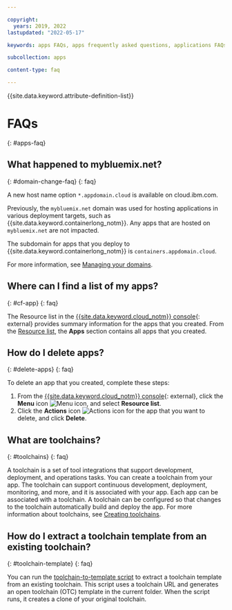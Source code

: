 ```yaml
---

copyright:
  years: 2019, 2022
lastupdated: "2022-05-17"

keywords: apps FAQs, apps frequently asked questions, applications FAQs, applications frequently asked questions

subcollection: apps

content-type: faq

---
```


{{site.data.keyword.attribute-definition-list}}

# FAQs
{: #apps-faq}

## What happened to mybluemix.net?
{: #domain-change-faq}
{: faq}

A new host name option `*.appdomain.cloud` is available on cloud.ibm.com.

Previously, the `mybluemix.net` domain was used for hosting applications in various deployment targets, such as {{site.data.keyword.containerlong_notm}}. Any apps that are hosted on `mybluemix.net` are not impacted.

The subdomain for apps that you deploy to {{site.data.keyword.containerlong_notm}} is `containers.appdomain.cloud`.

For more information, see [Managing your domains](/docs/apps?topic=apps-update-domain).

## Where can I find a list of my apps?
{: #cf-app}
{: faq}

The Resource list in the [{{site.data.keyword.cloud_notm}} console](https://{DomainName}){: external} provides summary information for the apps that you created. From the [Resource list](https://cloud.ibm.com/resources), the **Apps** section contains all apps that you created.

## How do I delete apps?
{: #delete-apps}
{: faq}

To delete an app that you created, complete these steps:

1. From the [{{site.data.keyword.cloud_notm}} console](https://{DomainName}){: external}, click the **Menu** icon ![Menu icon](../icons/icon_hamburger.svg), and select **Resource list**.
2. Click the **Actions** icon ![Actions icon](../icons/action-menu-icon.svg) for the app that you want to delete, and click **Delete**.

## What are toolchains?
{: #toolchains}
{: faq}

A toolchain is a set of tool integrations that support development, deployment, and operations tasks. You can create a toolchain from your app. The toolchain can support continuous development, deployment, monitoring, and more, and it is associated with your app. Each app can be associated with a toolchain. A toolchain can be configured so that changes to the toolchain automatically build and deploy the app. For more information about toolchains, see [Creating toolchains](/docs/ContinuousDelivery?topic=ContinuousDelivery-toolchains_getting_started).

## How do I extract a toolchain template from an existing toolchain?
{: #toolchain-template}
{: faq}

You can run the [toolchain-to-template script](https://github.com/open-toolchain/toolchain-to-template#setup) to extract a toolchain template from an existing toolchain. This script uses a toolchain URL and generates an open toolchain (OTC) template in the current folder. When the script runs, it creates a clone of your original toolchain.
